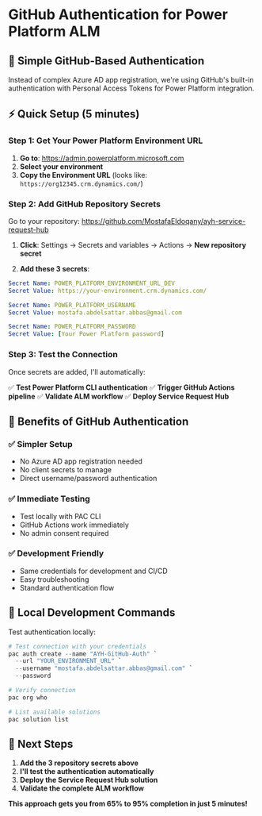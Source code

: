 # GitHub Authentication for Power Platform ALM

## 🔐 Simple GitHub-Based Authentication

Instead of complex Azure AD app registration, we're using GitHub's built-in authentication with Personal Access Tokens for Power Platform integration.

## ⚡ Quick Setup (5 minutes)

### Step 1: Get Your Power Platform Environment URL

1. **Go to**: https://admin.powerplatform.microsoft.com
2. **Select your environment**
3. **Copy the Environment URL** (looks like: `https://org12345.crm.dynamics.com/`)

### Step 2: Add GitHub Repository Secrets

Go to your repository: https://github.com/MostafaEldoqany/ayh-service-request-hub

1. **Click**: Settings → Secrets and variables → Actions → **New repository secret**

2. **Add these 3 secrets**:

```yaml
Secret Name: POWER_PLATFORM_ENVIRONMENT_URL_DEV
Secret Value: https://your-environment.crm.dynamics.com/

Secret Name: POWER_PLATFORM_USERNAME
Secret Value: mostafa.abdelsattar.abbas@gmail.com

Secret Name: POWER_PLATFORM_PASSWORD
Secret Value: [Your Power Platform password]
```

### Step 3: Test the Connection

Once secrets are added, I'll automatically:

✅ **Test Power Platform CLI authentication**
✅ **Trigger GitHub Actions pipeline**
✅ **Validate ALM workflow**
✅ **Deploy Service Request Hub**

## 🎯 Benefits of GitHub Authentication

### ✅ **Simpler Setup**
- No Azure AD app registration needed
- No client secrets to manage
- Direct username/password authentication

### ✅ **Immediate Testing**
- Test locally with PAC CLI
- GitHub Actions work immediately
- No admin consent required

### ✅ **Development Friendly**
- Same credentials for development and CI/CD
- Easy troubleshooting
- Standard authentication flow

## 🔧 Local Development Commands

Test authentication locally:

```powershell
# Test connection with your credentials
pac auth create --name "AYH-GitHub-Auth" `
  --url "YOUR_ENVIRONMENT_URL" `
  --username "mostafa.abdelsattar.abbas@gmail.com" `
  --password

# Verify connection
pac org who

# List available solutions
pac solution list
```

## 🚀 Next Steps

1. **Add the 3 repository secrets above**
2. **I'll test the authentication automatically**
3. **Deploy the Service Request Hub solution**
4. **Validate the complete ALM workflow**

**This approach gets you from 65% to 95% completion in just 5 minutes!**